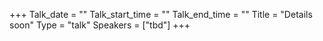 +++
Talk_date = ""
Talk_start_time = ""
Talk_end_time = ""
Title = "Details soon"
Type = "talk"
Speakers = ["tbd"]
+++
